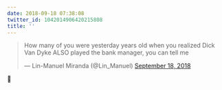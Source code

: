 ```yaml
---
date: 2018-09-18 07:38:08
twitter_id: 1042014906420215808
title: ''
---
```


<blockquote class="twitter-tweet"><p lang="en" dir="ltr">How many of you were yesterday years old when you realized Dick Van Dyke ALSO played the bank manager, you can tell me</p>&mdash; Lin-Manuel Miranda (@Lin_Manuel) <a href="https://twitter.com/Lin_Manuel/status/1042003201933946881?ref_src=twsrc%5Etfw">September 18, 2018</a></blockquote>
<script async src="https://platform.twitter.com/widgets.js" charset="utf-8"></script>

👋
